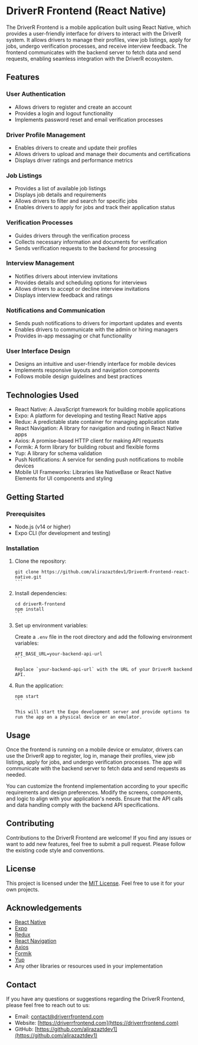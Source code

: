 # DriverR Frontend (React Native)

The DriverR Frontend is a mobile application built using React Native, which provides a user-friendly interface for drivers to interact with the DriverR system. It allows drivers to manage their profiles, view job listings, apply for jobs, undergo verification processes, and receive interview feedback. The frontend communicates with the backend server to fetch data and send requests, enabling seamless integration with the DriverR ecosystem.

## Features

### User Authentication
- Allows drivers to register and create an account
- Provides a login and logout functionality
- Implements password reset and email verification processes

### Driver Profile Management
- Enables drivers to create and update their profiles
- Allows drivers to upload and manage their documents and certifications
- Displays driver ratings and performance metrics

### Job Listings
- Provides a list of available job listings
- Displays job details and requirements
- Allows drivers to filter and search for specific jobs
- Enables drivers to apply for jobs and track their application status

### Verification Processes
- Guides drivers through the verification process
- Collects necessary information and documents for verification
- Sends verification requests to the backend for processing

### Interview Management
- Notifies drivers about interview invitations
- Provides details and scheduling options for interviews
- Allows drivers to accept or decline interview invitations
- Displays interview feedback and ratings

### Notifications and Communication
- Sends push notifications to drivers for important updates and events
- Enables drivers to communicate with the admin or hiring managers
- Provides in-app messaging or chat functionality

### User Interface Design
- Designs an intuitive and user-friendly interface for mobile devices
- Implements responsive layouts and navigation components
- Follows mobile design guidelines and best practices

## Technologies Used

- React Native: A JavaScript framework for building mobile applications
- Expo: A platform for developing and testing React Native apps
- Redux: A predictable state container for managing application state
- React Navigation: A library for navigation and routing in React Native apps
- Axios: A promise-based HTTP client for making API requests
- Formik: A form library for building robust and flexible forms
- Yup: A library for schema validation
- Push Notifications: A service for sending push notifications to mobile devices
- Mobile UI Frameworks: Libraries like NativeBase or React Native Elements for UI components and styling

## Getting Started

### Prerequisites

- Node.js (v14 or higher)
- Expo CLI (for development and testing)

### Installation

1. Clone the repository:

   ````shell
   git clone https://github.com/alirazaztdev1/DriverR-Frontend-react-native.git
   ```

2. Install dependencies:

   ````shell
   cd driverR-frontend
   npm install
   ```

3. Set up environment variables:

   Create a `.env` file in the root directory and add the following environment variables:

   ````plaintext
   API_BASE_URL=your-backend-api-url
   ```

   Replace `your-backend-api-url` with the URL of your DriverR backend API.

4. Run the application:

   ````shell
   npm start
   ```

   This will start the Expo development server and provide options to run the app on a physical device or an emulator.

## Usage

Once the frontend is running on a mobile device or emulator, drivers can use the DriverR app to register, log in, manage their profiles, view job listings, apply for jobs, and undergo verification processes. The app will communicate with the backend server to fetch data and send requests as needed.

You can customize the frontend implementation according to your specific requirements and design preferences. Modify the screens, components, and logic to align with your application's needs. Ensure that the API calls and data handling comply with the backend API specifications.

## Contributing

Contributions to the DriverR Frontend are welcome! If you find any issues or want to add new features, feel free to submit a pull request. Please follow the existing code style and conventions.

## License

This project is licensed under the [MIT License](LICENSE). Feel free to use it for your own projects.

## Acknowledgements

- [React Native](https://reactnative.dev)
- [Expo](https://expo.dev)
- [Redux](https://redux.js.org)
- [React Navigation](https://reactnavigation.org)
- [Axios](https://axios-http.com)
- [Formik](https://formik.org)
- [Yup](https://github.com/jquense/yup)
- Any other libraries or resources used in your implementation

## Contact

If you have any questions or suggestions regarding the DriverR Frontend, please feel free to reach out to us:

- Email: [contact@driverrfrontend.com](mailto:contact@driverrfrontend.com)
- Website: [https://driverrfrontend.com](https://driverrfrontend.com)
- GitHub: [https://github.com/alirazaztdev1](https://github.com/alirazaztdev1)

